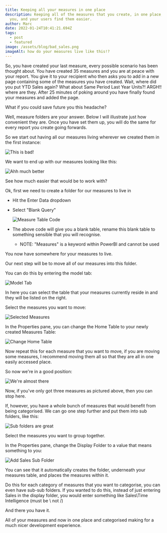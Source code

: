 ```yaml
---
title: Keeping all your measures in one place
description: Keeping all of the measures that you create, in one place, helps
  you, and your users find them easier.
author: Marc
date: 2022-01-24T10:41:21.694Z
tags:
  - post
  - featured
image: /assets/blog/bad_sales.png
imageAlt: how do your measures live like this!?
---
```

So, you have created your last measure, every possible scenario has been thought about. You have created 35 measures and you are at peace with your report. You give it to your recipient who then asks you to add in a new page containing some of the measures you have created.
Wait, where did you put YTD Sales again? What about Same Period Last Year Units?!
ARGH!! where are they.
After 25 minutes of poking around you have finally found your measures and added the page.

What if you could save future you this headache?

Well, measure folders are your answer. Below I will illustrate just how convenient they are. Once you have set them up, you will do the same for every report you create going forwards.

So we start out having all our measures living wherever we created them in the first instance:

![This is bad!](/assets/blog/bad_sales.png "This is bad")

We want to end up with our measures looking like this:

![Ahh much better](/assets/blog/best_sales.png "Much Better")

See how much easier that would be to work with?

Ok, first we need to create a folder for our measures to live in

* Hit the Enter Data dropdown
* Select "Blank Query"

  ![Measure Table Code](/assets/blog/addmeasures_table.png "Measure Table Code")
* The above code will give you a blank table, rename this blank table to something sensible that you will recognise.

  * NOTE: "Measures" is a keyword within PowerBI and cannot be used

You now have somewhere for your measures to live.

Our next step will be to move all of our measures into this folder.

You can do this by entering the model tab:

![Model Tab](/assets/blog/model_tab.png "Model Tab")

In here you can select the table that your measures currently reside in and they will be listed on the right.

Select the measures you want to move:

![Selected Measures](/assets/blog/highlight_measures.png "Selected Measures")

In the Properties pane, you can change the Home Table to your newly created Measures Table:

![Change Home Table](/assets/blog/changemeasures_table.png "Change Home Table")

Now repeat this for each measure that you want to move, if you are moving some measures, I recommend moving them all so that they are all in one easily accessed place.

So now we're in a good position:

![We're almost there](/assets/blog/better_sales.png "We're almost there")

Now, if you've only got three measures as pictured above, then you can stop here.

If, however, you have a whole bunch of measures that would benefit from being categorised. We can go one step further and put them into sub folders, like this:

![Sub folders are great](/assets/blog/best_sales.png "Sub folders are great")

Select the measures you want to group together.

In the Properties pane, change the Display Folder to a value that means something to you:

![Add Sales Sub Folder](/assets/blog/addmeasures_subtable.png "Add Sales Sub Folder")

You can see that it automatically creates the folder, underneath your measures table, and places the measures within it. 

Do this for each category of measures that you want to categorise, you can even have sub-sub folders. If you wanted to do this, instead of just entering Sales in the display folder, you would enter something like Sales\Time Intelligence (must be \ not /)



And there you have it.

All of your measures and now in one place and categorised making for a much nicer development experience.